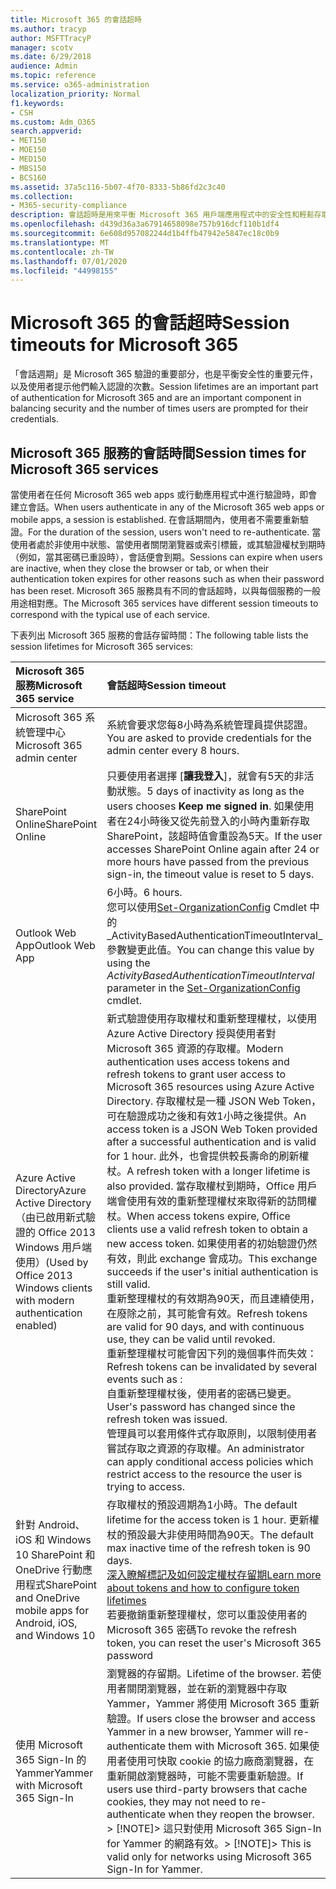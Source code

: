 ```yaml
---
title: Microsoft 365 的會話超時
ms.author: tracyp
author: MSFTTracyP
manager: scotv
ms.date: 6/29/2018
audience: Admin
ms.topic: reference
ms.service: o365-administration
localization_priority: Normal
f1.keywords:
- CSH
ms.custom: Adm_O365
search.appverid:
- MET150
- MOE150
- MED150
- MBS150
- BCS160
ms.assetid: 37a5c116-5b07-4f70-8333-5b86fd2c3c40
ms.collection:
- M365-security-compliance
description: 會話超時是用來平衡 Microsoft 365 用戶端應用程式中的安全性和輕鬆存取。
ms.openlocfilehash: d439d36a3a67914658098e757b916dcf110b1df4
ms.sourcegitcommit: 6e608d957082244d1b4ffb47942e5847ec18c0b9
ms.translationtype: MT
ms.contentlocale: zh-TW
ms.lasthandoff: 07/01/2020
ms.locfileid: "44998155"
---
```

# <a name="session-timeouts-for-microsoft-365"></a><span data-ttu-id="6c03e-103">Microsoft 365 的會話超時</span><span class="sxs-lookup"><span data-stu-id="6c03e-103">Session timeouts for Microsoft 365</span></span>

<span data-ttu-id="6c03e-104">「會話週期」是 Microsoft 365 驗證的重要部分，也是平衡安全性的重要元件，以及使用者提示他們輸入認證的次數。</span><span class="sxs-lookup"><span data-stu-id="6c03e-104">Session lifetimes are an important part of authentication for Microsoft 365 and are an important component in balancing security and the number of times users are prompted for their credentials.</span></span>
  
## <a name="session-times-for-microsoft-365-services"></a><span data-ttu-id="6c03e-105">Microsoft 365 服務的會話時間</span><span class="sxs-lookup"><span data-stu-id="6c03e-105">Session times for Microsoft 365 services</span></span>

<span data-ttu-id="6c03e-106">當使用者在任何 Microsoft 365 web apps 或行動應用程式中進行驗證時，即會建立會話。</span><span class="sxs-lookup"><span data-stu-id="6c03e-106">When users authenticate in any of the Microsoft 365 web apps or mobile apps, a session is established.</span></span> <span data-ttu-id="6c03e-107">在會話期間內，使用者不需要重新驗證。</span><span class="sxs-lookup"><span data-stu-id="6c03e-107">For the duration of the session, users won't need to re-authenticate.</span></span> <span data-ttu-id="6c03e-108">當使用者處於非使用中狀態、當使用者關閉瀏覽器或索引標籤，或其驗證權杖到期時（例如，當其密碼已重設時），會話便會到期。</span><span class="sxs-lookup"><span data-stu-id="6c03e-108">Sessions can expire when users are inactive, when they close the browser or tab, or when their authentication token expires for other reasons such as when their password has been reset.</span></span> <span data-ttu-id="6c03e-109">Microsoft 365 服務具有不同的會話超時，以與每個服務的一般用途相對應。</span><span class="sxs-lookup"><span data-stu-id="6c03e-109">The Microsoft 365 services have different session timeouts to correspond with the typical use of each service.</span></span>
  
<span data-ttu-id="6c03e-110">下表列出 Microsoft 365 服務的會話存留時間：</span><span class="sxs-lookup"><span data-stu-id="6c03e-110">The following table lists the session lifetimes for Microsoft 365 services:</span></span>
  
|<span data-ttu-id="6c03e-111">**Microsoft 365 服務**</span><span class="sxs-lookup"><span data-stu-id="6c03e-111">**Microsoft 365 service**</span></span>|<span data-ttu-id="6c03e-112">**會話超時**</span><span class="sxs-lookup"><span data-stu-id="6c03e-112">**Session timeout**</span></span>|
|:-----|:-----|
|<span data-ttu-id="6c03e-113">Microsoft 365 系統管理中心</span><span class="sxs-lookup"><span data-stu-id="6c03e-113">Microsoft 365 admin center</span></span>  <br/> |<span data-ttu-id="6c03e-114">系統會要求您每8小時為系統管理員提供認證。</span><span class="sxs-lookup"><span data-stu-id="6c03e-114">You are asked to provide credentials for the admin center every 8 hours.</span></span>  <br/> |
|<span data-ttu-id="6c03e-115">SharePoint Online</span><span class="sxs-lookup"><span data-stu-id="6c03e-115">SharePoint Online</span></span>  <br/> |<span data-ttu-id="6c03e-116">只要使用者選擇 [**讓我登入**]，就會有5天的非活動狀態。</span><span class="sxs-lookup"><span data-stu-id="6c03e-116">5 days of inactivity as long as the users chooses **Keep me signed in**.</span></span> <span data-ttu-id="6c03e-117">如果使用者在24小時後又從先前登入的小時內重新存取 SharePoint，該超時值會重設為5天。</span><span class="sxs-lookup"><span data-stu-id="6c03e-117">If the user accesses SharePoint Online again after 24 or more hours have passed from the previous sign-in, the timeout value is reset to 5 days.</span></span>  <br/> |
|<span data-ttu-id="6c03e-118">Outlook Web App</span><span class="sxs-lookup"><span data-stu-id="6c03e-118">Outlook Web App</span></span>  <br/> |<span data-ttu-id="6c03e-119">6小時。</span><span class="sxs-lookup"><span data-stu-id="6c03e-119">6 hours.</span></span>  <br/> <span data-ttu-id="6c03e-120">您可以使用[Set-OrganizationConfig](https://go.microsoft.com/fwlink/p/?LinkId=615378) Cmdlet 中的_ActivityBasedAuthenticationTimeoutInterval_參數變更此值。</span><span class="sxs-lookup"><span data-stu-id="6c03e-120">You can change this value by using the  _ActivityBasedAuthenticationTimeoutInterval_ parameter in the [Set-OrganizationConfig](https://go.microsoft.com/fwlink/p/?LinkId=615378) cmdlet.</span></span>  <br/> |
|<span data-ttu-id="6c03e-121">Azure Active Directory</span><span class="sxs-lookup"><span data-stu-id="6c03e-121">Azure Active Directory</span></span>  <br/> <span data-ttu-id="6c03e-122">（由已啟用新式驗證的 Office 2013 Windows 用戶端使用）</span><span class="sxs-lookup"><span data-stu-id="6c03e-122">(Used by Office 2013 Windows clients with modern authentication enabled)</span></span>  <br/> | <span data-ttu-id="6c03e-123">新式驗證使用存取權杖和重新整理權杖，以使用 Azure Active Directory 授與使用者對 Microsoft 365 資源的存取權。</span><span class="sxs-lookup"><span data-stu-id="6c03e-123">Modern authentication uses access tokens and refresh tokens to grant user access to Microsoft 365 resources using Azure Active Directory.</span></span> <span data-ttu-id="6c03e-124">存取權杖是一種 JSON Web Token，可在驗證成功之後和有效1小時之後提供。</span><span class="sxs-lookup"><span data-stu-id="6c03e-124">An access token is a JSON Web Token provided after a successful authentication and is valid for 1 hour.</span></span> <span data-ttu-id="6c03e-125">此外，也會提供較長壽命的刷新權杖。</span><span class="sxs-lookup"><span data-stu-id="6c03e-125">A refresh token with a longer lifetime is also provided.</span></span> <span data-ttu-id="6c03e-126">當存取權杖到期時，Office 用戶端會使用有效的重新整理權杖來取得新的訪問權杖。</span><span class="sxs-lookup"><span data-stu-id="6c03e-126">When access tokens expire, Office clients use a valid refresh token to obtain a new access token.</span></span> <span data-ttu-id="6c03e-127">如果使用者的初始驗證仍然有效，則此 exchange 會成功。</span><span class="sxs-lookup"><span data-stu-id="6c03e-127">This exchange succeeds if the user's initial authentication is still valid.</span></span>  <br/>  <span data-ttu-id="6c03e-128">重新整理權杖的有效期為90天，而且連續使用，在廢除之前，其可能會有效。</span><span class="sxs-lookup"><span data-stu-id="6c03e-128">Refresh tokens are valid for 90 days, and with continuous use, they can be valid until revoked.</span></span>  <br/>  <span data-ttu-id="6c03e-129">重新整理權杖可能會因下列的幾個事件而失效：</span><span class="sxs-lookup"><span data-stu-id="6c03e-129">Refresh tokens can be invalidated by several events such as :</span></span>  <br/>  <span data-ttu-id="6c03e-130">自重新整理權杖後，使用者的密碼已變更。</span><span class="sxs-lookup"><span data-stu-id="6c03e-130">User's password has changed since the refresh token was issued.</span></span>  <br/>  <span data-ttu-id="6c03e-131">管理員可以套用條件式存取原則，以限制使用者嘗試存取之資源的存取權。</span><span class="sxs-lookup"><span data-stu-id="6c03e-131">An administrator can apply conditional access policies which restrict access to the resource the user is trying to access.</span></span>  <br/> |
|<span data-ttu-id="6c03e-132">針對 Android、iOS 和 Windows 10 SharePoint 和 OneDrive 行動應用程式</span><span class="sxs-lookup"><span data-stu-id="6c03e-132">SharePoint and OneDrive mobile apps for Android, iOS, and Windows 10</span></span>  <br/> |<span data-ttu-id="6c03e-133">存取權杖的預設週期為1小時。</span><span class="sxs-lookup"><span data-stu-id="6c03e-133">The default lifetime for the access token is 1 hour.</span></span> <span data-ttu-id="6c03e-134">更新權杖的預設最大非使用時間為90天。</span><span class="sxs-lookup"><span data-stu-id="6c03e-134">The default max inactive time of the refresh token is 90 days.</span></span>  <br/> [<span data-ttu-id="6c03e-135">深入瞭解標記及如何設定權杖存留期</span><span class="sxs-lookup"><span data-stu-id="6c03e-135">Learn more about tokens and how to configure token lifetimes</span></span>](https://docs.microsoft.com/azure/active-directory/active-directory-configurable-token-lifetimes) <br/> <span data-ttu-id="6c03e-136">若要撤銷重新整理權杖，您可以重設使用者的 Microsoft 365 密碼</span><span class="sxs-lookup"><span data-stu-id="6c03e-136">To revoke the refresh token, you can reset the user's Microsoft 365 password</span></span>  <br/> |
|<span data-ttu-id="6c03e-137">使用 Microsoft 365 Sign-In 的 Yammer</span><span class="sxs-lookup"><span data-stu-id="6c03e-137">Yammer with Microsoft 365 Sign-In</span></span>  <br/> |<span data-ttu-id="6c03e-138">瀏覽器的存留期。</span><span class="sxs-lookup"><span data-stu-id="6c03e-138">Lifetime of the browser.</span></span> <span data-ttu-id="6c03e-139">若使用者關閉瀏覽器，並在新的瀏覽器中存取 Yammer，Yammer 將使用 Microsoft 365 重新驗證。</span><span class="sxs-lookup"><span data-stu-id="6c03e-139">If users close the browser and access Yammer in a new browser, Yammer will re-authenticate them with Microsoft 365.</span></span> <span data-ttu-id="6c03e-140">如果使用者使用可快取 cookie 的協力廠商瀏覽器，在重新開啟瀏覽器時，可能不需要重新驗證。</span><span class="sxs-lookup"><span data-stu-id="6c03e-140">If users use third-party browsers that cache cookies, they may not need to re-authenticate when they reopen the browser.</span></span>  <br/> <span data-ttu-id="6c03e-141">> [!NOTE]> 這只對使用 Microsoft 365 Sign-In for Yammer 的網路有效。</span><span class="sxs-lookup"><span data-stu-id="6c03e-141">> [!NOTE]> This is valid only for networks using Microsoft 365 Sign-In for Yammer.</span></span>           |
   

